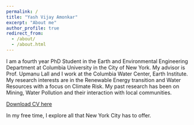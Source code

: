 ```yaml
---
permalink: /
title: "Yash Vijay Amonkar"
excerpt: "About me"
author_profile: true
redirect_from: 
  - /about/
  - /about.html
---
```


I am a fourth year PhD Student in the Earth and Environmental Engineering Department at Columbia University in the City of New York. 
My advisor is Prof. Upmanu Lall and I work at the Columbia Water Center, Earth Institute.
My research interests are in the Renewable Energy transition and Water Resources with a focus on Climate Risk. 
My past research has been on Mining, Water Pollution and their interaction with local communities. 

[Download CV here](http://yashamonkar.github.io/files/Academic_CV.pdf)


In my free time, I explore all that New York City has to offer.  

